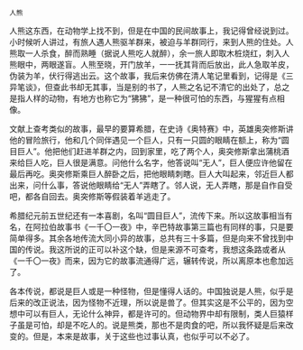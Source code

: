     人熊 

   人熊这东西，在动物学上找不到，但是在中国的民间故事上，我记得曾经说到过。小时候听人讲过，有旅人遇人熊驱羊群来，被迫与羊群同行，来到人熊的住处。人熊取一人杀食，醉而熟睡（据说人熊吃人就醉），余一旅人即取木桩烧红，刺入人熊眼中，两眼遂盲。人熊至晓，开门放羊，一一抚其背而后放出，此人急取羊皮，伪装为羊，伏行得逃出云。这个故事，我后来仿佛在清人笔记里看到，记得是《三异笔谈》，但查此书却无其事，当是别的书了，人熊之名记不清它的出处了，总之是指人样的动物，有地方也称它为“狒狒”，是一种很可怕的东西，与猩猩有点相像。

   文献上查考类似的故事，最早的要算希腊，在史诗《奥特赛》中，英雄奥突修斯讲他的冒险旅行，他和几个同伴遇见一个巨人，只有一只圆的眼睛在额上，称为“圆目巨人”。他把他们赶进羊群之内，回到家里，吃了两个人，奥突修斯拿出蒲桃酒来给巨人吃，巨人很是满意。问他什么名字，他答说叫“无人”，巨人便应许他留在最后再吃。奥突修斯乘巨人醉卧之后，把他眼睛刺瞎。巨人大叫起来，邻近巨人都出来，问什么事，答说他眼睛给“无人”弄瞎了。邻人说，无人弄瞎，那是自作自受吧，都各自回去。奥突修斯等假装着羊逃走了。

   希腊纪元前五世纪还有一本喜剧，名叫“圆目巨人”，流传下来。所以这故事相当有名，在阿拉伯故事书《一千〇一夜》中，辛巴特故事第三篇也有同样的事，只是要简单得多。其余各地传流大同小异的故事，总共有三十多篇，但是向来不曾找到中国的传说。我这所说的正可以补这个缺，但是来源不可查考，我想这条路或者从《一千〇一夜》而来，因为它的故事流通得广远，辗转传说，所以离原本也愈加远了。

   各本传说，都说是巨人或是一种怪物，但是懂得人话的。中国独说是人熊，似乎是后来的改正说法，因为怪物不近理，所以说是兽了。但其实这是不公平的，因为空想中可以有巨人，无论什么神异，都是许可的。但动物界中却有限制，类人巨猿样子虽是可怕，却是不吃人的。说是熊类，那也不是肉食的吧，所以我怀疑是后来改变的。但是，本来是故事，关于这些也过事认真，也似乎可以不必了。

